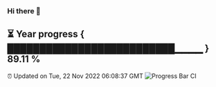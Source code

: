 ### Hi there 👋
⏳ Year progress { ██████████████████████████▁▁▁▁ } 89.11 %
---
⏰ Updated on Tue, 22 Nov 2022 06:08:37 GMT
![Progress Bar CI](https://github.com/Moyi321/Moyi321/workflows/Progress%20Bar%20CI/badge.svg)
